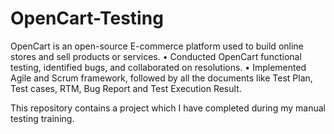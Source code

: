 # OpenCart-Testing
OpenCart is an open-source E-commerce platform used to build online stores and sell products or services.
• Conducted OpenCart functional testing, identified bugs, and collaborated on resolutions.
• Implemented Agile and Scrum framework, followed by all the documents like Test Plan, Test cases, RTM, Bug Report and Test Execution Result.

This repository contains a project which I have completed during my manual testing training.
